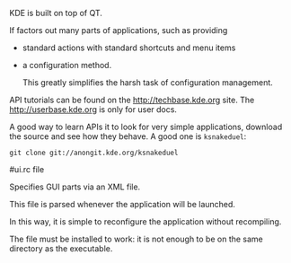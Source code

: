 KDE is built on top of QT.

If factors out many parts of applications, such as providing

- standard actions with standard shortcuts and menu items
- a configuration method.

    This greatly simplifies the harsh task of configuration management.

API tutorials can be found on the <http://techbase.kde.org> site.
The <http://userbase.kde.org> is only for user docs.

A good way to learn APIs it to look for very simple applications,
download the source and see how they behave. A good one is `ksnakeduel`:

    git clone git://anongit.kde.org/ksnakeduel

#ui.rc file

Specifies GUI parts via an XML file.

This file is parsed whenever the application will be launched.

In this way, it is simple to reconfigure the application without recompiling.

The file must be installed to work: it is not enough to be on the same directory as the executable.
